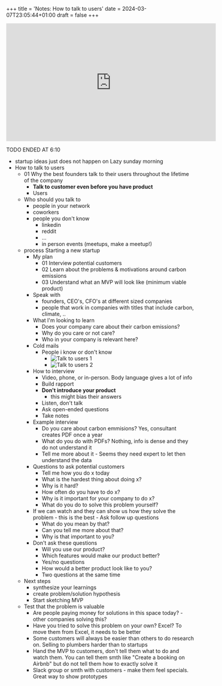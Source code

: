+++
title = 'Notes: How to talk to users'
date = 2024-03-07T23:05:44+01:00
draft = false
+++

<iframe width="560" height="315" src="https://www.youtube.com/embed/z1iF1c8w5Lg?si=IE2g4W1E2Fj9Xwar" title="YouTube video player" frameborder="0" allow="accelerometer; autoplay; clipboard-write; encrypted-media; gyroscope; picture-in-picture; web-share" allowfullscreen></iframe>


TODO ENDED AT 6:10

- startup ideas just does not happen on Lazy sunday morning
- How to talk to users
    - 01 Why the best founders talk to their users throughout the lifetime of the company
        - **Talk to customer even before you have product**
        - Users 
    - Who should you talk to
        - people in your network
        - coworkers 
        - people you don't know
            - linkedin
            - reddit
            - ...
            - in person events (meetups, make a meetup!)
    - process Starting a new startup
        - My plan
            - 01 Interview potential customers
            - 02 Learn about the problems & motivations around carbon emissions
            - 03 Understand what an MVP will look like (minimum viable product)
        - Speak with
            - founders, CEO's, CFO's at different sized companies
            - people that work in companies with titles that include carbon, climate, .. 
        - What l'm looking to learn
            - Does your company care about their carbon emissions?
            - Why do you care or not care?
            - Who in your company is relevant here?
        - Cold mails
            - People i know or don't know
                - ![Talk to users 1](/images/week1/talk_to_users_1.png)
                - ![Talk to users 2](/images/week1/talk_to_users_2.png)
        - How to interview
            - Video, phone, or in-person. Body language gives a lot of info
            - Build rapport
            - **Don't introduce your product**
              - this might bias their answers
            - Listen, don't talk
            - Ask open-ended questions
            - Take notes
        - Example interview
            - Do you care about carbon emmisions? Yes, consultant creates PDF once a year
            - What do you do with PDFs? Nothing, info is dense and they do not understand it
            - Tell me more about it - Seems they need expert to let then understand the data
        - Questions to ask potential customers
            - Tell me how you do x today
            - What is the hardest thing about doing x?
            - Why is it hard?
            - How often do you have to do x?
            - Why is it important for your company to do x?
            - What do you do to solve this problem yourself?
        - If we can watch and they can show us how they solve the problem - this is the best - Ask follow up questions
            - What do you mean by that?
            - Can you tell me more about that?
            - Why is that important to you?
        - Don't ask these questions
            - Will you use our product?
            - Which features would make our product better?
            - Yes/no questions
            - How would a better product look like to you?
            - Two questions at the same time
    - Next steps
        - synthesize your learnings
        - create problem/solution hypothesis
        - Start sketching MVP
    - Test that the problem is valuable
        - Are people paying money for solutions in this space today? - other companies solving this?
        - Have you tried to solve this problem on your own? Excel? To move them from Excel, it needs to be better
        - Some customers will always be easier than others to do research on. Selling to plumbers harder than to startups
        - Hand the MVP to customers, don't tell them what to do and watch them. You can tell them smth like "Create a booking on Airbnb" but do not tell them how to exactly solve it
        - Slack group or smth with customers - make them feel specials. Great way to show prototypes